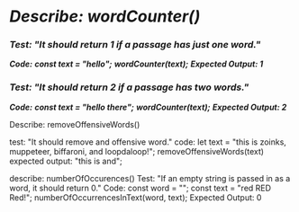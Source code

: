 # _Describe: wordCounter()_

### _Test: "It should return 1 if a passage has just one word."_
**_Code:_**
**_const text = "hello";_**
**_wordCounter(text);_**
**_Expected Output: 1_**

### _Test: "It should return 2 if a passage has two words."_
**_Code:_**
**_const text = "hello there";_**
**_wordCounter(text);_**
**_Expected Output: 2_**


Describe: removeOffensiveWords()

test: "It should remove and offensive word."
code:
let text = "this is zoinks, muppeteer, biffaroni, and loopdaloop!";
removeOffensiveWords(text)
expected output: "this is and";

describe: numberOfOccurences()
Test: "If an empty string is passed in as a word, it should return 0."
Code:
const word = "";
const text = "red RED Red!";
numberOfOccurrencesInText(word, text);
Expected Output: 0
